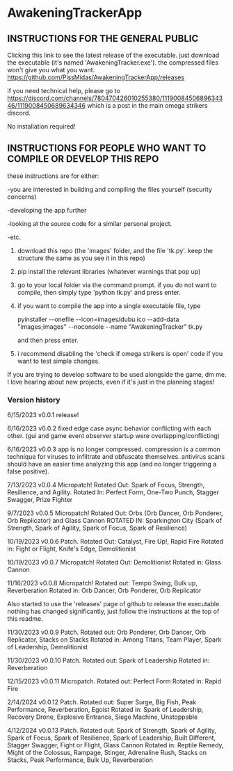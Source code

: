 # AwakeningTrackerApp

## INSTRUCTIONS FOR THE GENERAL PUBLIC

Clicking this link to see the latest release of the executable. just download the executable (it's named 'AwakeningTracker.exe'). the compressed files won't give you what you want.
https://github.com/PissMidas/AwakeningTrackerApp/releases

if you need technical help, please go to https://discord.com/channels/780470426010255380/1119008450689634346/1119008450689634346 which is a post in the main omega strikers discord.

No installation required!

## INSTRUCTIONS FOR PEOPLE WHO WANT TO COMPILE OR DEVELOP THIS REPO
these instructions are for either:

-you are interested in building and compiling the files yourself (security concerns)

-developing the app further

-looking at the source code for a similar personal project.

-etc.

1. download this repo (the 'images' folder, and the file 'tk.py'. keep the structure the same as you see it in this repo)
2. pip install the relevant libraries (whatever warnings that pop up)
3. go to your local folder via the command prompt. if you do not want to compile, then simply type 'python tk.py' and press enter.
4. if you want to compile the app into a single executable file, type
   
   pyinstaller --onefile --icon=images/dubu.ico --add-data "images;images" --noconsole --name "AwakeningTracker" tk.py

   and then press enter.
6. i recommend disabling the 'check if omega strikers is open' code if you want to test simple changes.

If you are trying to develop software to be used alongside the game, dm me. I love hearing about new projects, even if it's just in the planning stages!

### Version history
6/15/2023 v0.0.1 release!

6/16/2023 v0.0.2 fixed edge case async behavior conflicting with each other. (gui and game event observer startup were overlapping/conflicting)

6/16/2023 v0.0.3 app is no longer compressed. compression is a common technique for viruses to infiltrate and obfuscate themselves. antivirus scans should have an easier time analyzing this app (and no longer triggering a false positive).

7/13/2023 v0.0.4 Micropatch! Rotated Out: Spark of Focus, Strength, Resilience, and Agility. Rotated In: Perfect Form, One-Two Punch, Stagger Swagger, Prize Fighter

9/7/2023 v0.0.5 Micropatch! Rotated Out: Orbs (Orb Dancer, Orb Ponderer, Orb Replicator) and Glass Cannon
ROTATED IN: Sparkington City (Spark of Strength, Spark of Agility, Spark of Focus, Spark of Resilience)

10/19/2023 v0.0.6 Patch. Rotated Out: Catalyst, Fire Up!, Rapid Fire
Rotated in: Fight or Flight, Knife's Edge, Demolitionist

10/19/2023 v0.0.7 Micropatch! Rotated Out: Demolitionist
Rotated in: Glass Cannon

11/16/2023 v0.0.8 Micropatch! Rotated out: Tempo Swing, Bulk up, Reverberation
Rotated in: Orb Dancer, Orb Ponderer, Orb Replicator

Also started to use the 'releases' page of github to release the executable. nothing has changed significantly, just follow the instructions at the top of this readme.

11/30/2023 v0.0.9 Patch. Rotated out: Orb Ponderer, Orb Dancer,  Orb Replicator, Stacks on Stacks 
Rotated in: Among Titans, Team Player, Spark of Leadership, Demolitionist

11/30/2023 v0.0.10 Patch. Rotated out: Spark of Leadership
Rotated in: Reverberation

12/15/2023 v0.0.11 Micropatch. Rotated out: Perfect Form
Rotated in: Rapid Fire

2/14/2024 v0.0.12 Patch. Rotated out: Super Surge, Big Fish, Peak Performance, Reverberation, Egoist
Rotated in: Spark of Leadership, Recovery Drone, Explosive Entrance, Siege Machine, Unstoppable


4/12/2024 v0.0.13 Patch. Rotated out: Spark of Strength, Spark of Agility, Spark of Focus, Spark of Resilience, Spark of Leadership, Built Different, Stagger Swagger, Fight or Flight, Glass Cannon
Rotated in: Reptile Remedy, Might of the Colossus, Rampage, Stinger, Adrenaline Rush, Stacks on Stacks, Peak Performance, Bulk Up, Reverberation
